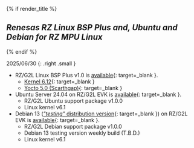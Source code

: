 {% if render_title %}

## *Renesas RZ Linux BSP Plus and, Ubuntu and Debian for RZ MPU Linux*

{% endif %}

2025/06/30
{: .right .small }

* RZ/G2L Linux BSP Plus v1.0 is [available](https://renesas-rz.github.io/rz_linux_bsp_plus/#whats-new){: target=_blank }.
    * [Kernel 6.12](https://www.kernel.org/doc/html/v6.12/){: target=_blank }
    * [Yocto 5.0 (Scarthgap)](https://docs.yoctoproject.org/next/migration-guides/release-5.0.html){: target=_blank }
* Ubuntu Server 24.04 on RZ/G2L EVK is [available](https://renesas-rz.github.io/rz_linux_distros/#whats-new){: target=_blank }.
    * RZ/G2L Ubuntu support package v1.0.0
    * Linux kernel v6.1
* Debian 13 ([*"testing"* distribution version](https://www.debian.org/releases/){: target=_blank }) on RZ/G2L EVK is [available](https://renesas-rz.github.io/rz_linux_distros/#whats-new){: target=_blank }.
    * RZ/G2L Debian support package v1.0.0
    * Debian 13 testing version weekly build (T.B.D.)
    * Linux kernel v6.1
